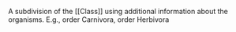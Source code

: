 A subdivision of the [[Class]] using additional information about the organisms.
E.g., order Carnivora, order Herbivora
